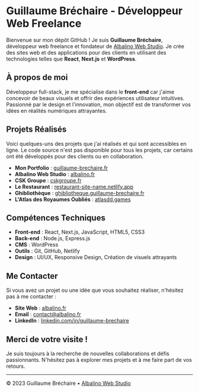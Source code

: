 # Guillaume Bréchaire - Développeur Web Freelance

Bienvenue sur mon dépôt GitHub ! Je suis **Guillaume Bréchaire**, développeur web freelance et fondateur de [Albalino Web Studio](https://albalino.fr). Je crée des sites web et des applications pour des clients en utilisant des technologies telles que **React**, **Next.js** et **WordPress**.

## À propos de moi

Développeur full-stack, je me spécialise dans le **front-end** car j'aime concevoir de beaux visuels et offrir des expériences utilisateur intuitives. Passionné par le design et l'innovation, mon objectif est de transformer vos idées en réalités numériques attrayantes.

## Projets Réalisés

Voici quelques-uns des projets que j'ai réalisés et qui sont accessibles en ligne. Le code source n'est pas disponible pour tous les projets, car certains ont été développés pour des clients ou en collaboration.

- **Mon Portfolio** : [guillaume-brechaire.fr](https://guillaume-brechaire.fr)
- **Albalino Web Studio** : [albalino.fr](https://albalino.fr)
- **CSK Groupe** : [cskgroupe.fr](https://cskgroupe.fr)
- **Le Restaurant** : [restaurant-site-name.netlify.app](https://restaurant-site-name.netlify.app)
- **Ghibliothèque** : [ghibliotheque.guillaume-brechaire.fr](https://ghibliotheque.guillaume-brechaire.fr)
- **L'Atlas des Royaumes Oubliés** : [atlasdd.games](https://www.atlasdd.games)

## Compétences Techniques

- **Front-end** : React, Next.js, JavaScript, HTML5, CSS3
- **Back-end** : Node.js, Express.js
- **CMS** : WordPress
- **Outils** : Git, GitHub, Netlify
- **Design** : UI/UX, Responsive Design, Création de visuels attrayants

## Me Contacter

Si vous avez un projet ou une idée que vous souhaitez réaliser, n'hésitez pas à me contacter :

- **Site Web** : [albalino.fr](https://albalino.fr)
- **Email** : [contact@albalino.fr](mailto:contact@albalino.fr)
- **LinkedIn** : [linkedin.com/in/guillaume-brechaire](https://www.linkedin.com/in/guillaume-brechaire)

## Merci de votre visite !

Je suis toujours à la recherche de nouvelles collaborations et défis passionnants. N'hésitez pas à explorer mes projets et à me faire part de vos retours.

---

© 2023 Guillaume Bréchaire • [Albalino Web Studio](https://albalino.fr)

